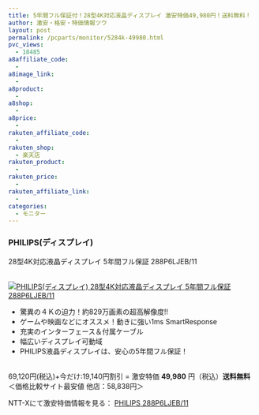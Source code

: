 ```yaml
---
title: 5年間フル保証付！28型4K対応液晶ディスプレイ 激安特価49,980円！送料無料！
author: 激安・格安・特価情報ツウ
layout: post
permalink: /pcparts/monitor/5284k-49980.html
pvc_views:
  - 18485
a8affiliate_code:
  -
a8image_link:
  -
a8product:
  -
a8shop:
  -
a8price:
  -
rakuten_affiliate_code:
  -
rakuten_shop:
  - 楽天店
rakuten_product:
  -
rakuten_price:
  -
rakuten_affiliate_link:
  -
categories:
  - モニター
---
```

### PHILIPS(ディスプレイ)
28型4K対応液晶ディスプレイ 5年間フル保証 288P6LJEB/11

<div class="img-bg2 img_L">
  <a href="//px.a8.net/svt/ejp?a8mat=ZYP6S+8IMA3E+S1Q+BWGDT&#038;a8ejpredirect=//nttxstore.jp/_II_PH14694171" target="_blank"><br /> <img border="0" alt="PHILIPS(ディスプレイ) 28型4K対応液晶ディスプレイ 5年間フル保証 288P6LJEB/11" src="//i2.wp.com/image.nttxstore.jp/l2_images/P/PH/PH14694171.jpg?w=120" data-recalc-dims="1" /></a>
</div>

<!--more-->

  * 驚異の４Ｋの迫力！約829万画素の超高解像度!!
  * ゲームや映画などにオススメ！動きに強い1ms SmartResponse
  * 充実のインターフェース＆付属ケーブル
  * 幅広いディスプレイ可動域
  * PHILIPS液晶ディスプレイは、安心の5年間フル保証！

<br clear="all" />69,120円(税込)+今だけ:19,140円割引 = 激安特価 <span class="tokka-price"><strong>49,980</strong></span> 円（税込）**送料無料**
＜価格比較サイト最安値 他店：58,838円＞

NTT-Xにて激安特価情報を見る： <span class="fs150p"><a href="//px.a8.net/svt/ejp?a8mat=ZYP6S+8IMA3E+S1Q+BWGDT&#038;a8ejpredirect=//nttxstore.jp/_II_PH14694171" target="_blank">PHILIPS 288P6LJEB/11</a></span>